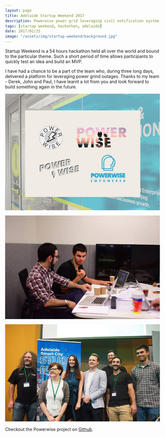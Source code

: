 ```yaml
---
layout: page
title: Adelaide Startup Weekend 2017
description: Powerwise power grid leveraging civil notification system
tags: [startup weekend, hackathon, adelaide]
date: 2017/02/25
image: "/assets/img/startup-weekend/background.jpg"
---
```


Startup Weekend is a 54 hours hackathon held all over the world and bound to the particular theme. Such a short period of time allows participants to quickly test an idea and build an MVP. 

I have had a chance to be a part of the team who, during three long days, delivered a platform for leveraging power grind outages. Thanks to my team - Derek, John and Paul, I have learnt a lot from you and look forward to build something again in the future.

![logo exploration](/assets/img/startup-weekend/powerwise.jpg)

![working hard](/assets/img/startup-weekend/work.jpg)

![the team](/assets/img/startup-weekend/smart-city-award-winners.jpg)

Checkout the Powerwise project on [Github](https://github.com/Powerwise).